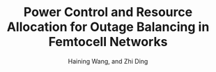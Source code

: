 ---
type:
title: Power Control and Resource Allocation for Outage Balancing in Femtocell Networks
author: Haining Wang, and Zhi Ding
journal: IEEE Transactions on Wireless Communications
volume: 14
number: 4
year: 2015
month: April
doi: 10.1109/TWC.2014.2379282
pages: 2043-2057
publisher:
booktitle:
note:
sort_key: 201504
---